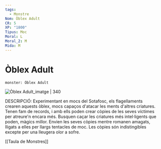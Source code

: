 ```yaml
---
tags:
  - Monstre
Nom: Òblex Adult
CR: 5
XP: "1800"
Tipus: Moc
Moral: L
Moral_2: M
Mida: M
---
```

# Òblex Adult

```statblock
monster: Òblex Adult
```

![Òblex Adult_imatge | 340](https://media.draconic.io/images/dnd5e/source/mtof/ch-6/oblexes.png)

DESCRIPCIÓ: 
Experimentant en mocs del Sotafosc, els flagellaments crearen aquests òblex, mocs capaços d'atacar les ments d'altres criatures. Tenen fam de records, i amb ells poden crear còpies de les seves víctimes per atreure'n encara més. Busquen caçar les criatures més intel·ligents que poden, màgics millor. Envien les seves còpies mentre romanen amagats, lligats a elles per llargs tentacles de moc. Les còpies són indistingibles excepte per una lleugera olor a sofre.

[[Taula de Monstres]]